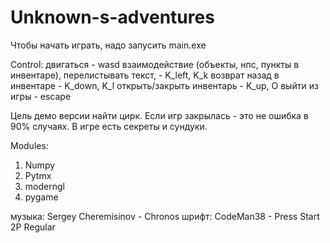 # Unknown-s-adventures
Чтобы начать играть, надо запусить main.exe


Control:
двигаться - wasd
взаимодействие (объекты, нпс, пункты в инвентаре), перелистывать текст,  - K_left, K_k
возврат назад в инвентаре - K_down, K_l
открыть/закрыть инвентарь - K_up, O
выйти из игры - escape

Цель демо версии найти цирк. 
Если игр закрылась - это не ошибка в 90% случаях.
В игре есть секреты и сундуки.


Modules:
1. Numpy
2. Pytmx
3. moderngl
4. pygame


музыка:
Sergey Cheremisinov - Chronos
шрифт:
CodeMan38 - Press Start 2P Regular 
